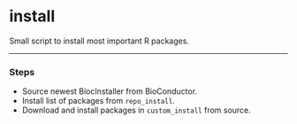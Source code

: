 # install
Small script to install most important R packages. 

---

### Steps

 - Source newest BiocInstaller from BioConductor.
 - Install list of packages from `repo_install`.
 - Download and install packages in `custom_install` from source.
